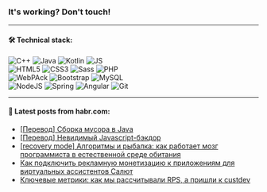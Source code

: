 ### It's working? Don't touch!

---

#### 🛠️ Technical stack:

![C++](https://img.shields.io/badge/C++-informational?logo=c%2B%2B&style=flat&logoColor=white&color=9C033A)
![Java](https://img.shields.io/badge/Java-informational?logo=java&style=flat&logoColor=white&color=007396)
![Kotlin](https://img.shields.io/badge/Kotlin-informational?logo=Kotlin&style=flat&logoColor=white&color=0095D5)
![JS](https://img.shields.io/badge/JS-informational?logo=javaScript&style=flat&logoColor=black&color=F7Df1E) <br>
![HTML5](https://img.shields.io/badge/HTML5-informational?logo=html5&style=flat&logoColor=white&color=E34F26)
![CSS3](https://img.shields.io/badge/CSS3-informational?logo=css3&style=flat&logoColor=white&color=157286)
![Sass](https://img.shields.io/badge/Saas-informational?logo=sass&style=flat&logoColor=white&color=hotpink)
![PHP](https://img.shields.io/badge/PHP-informational?logo=php&style=flat&logoColor=white&color=777BB4) <br>
![WebPAck](https://img.shields.io/badge/WebPack-informational?logo=webPack&style=flat&logoColor=white&color=FF6F00)
![Bootstrap](https://img.shields.io/badge/Bootstrap-informational?logo=Bootstrap&style=flat&logoColor=white&color=7952B3)
![MySQL](https://img.shields.io/badge/MySQL-informational?logo=MySQL&style=flat&logoColor=white&color=00f) <br>
![NodeJS](https://img.shields.io/badge/NodeJS-informational?logo=node.js&style=flat&logoColor=white&color=43853D)
![Spring](https://img.shields.io/badge/Spring-informational?logo=Spring&style=flat&logoColor=white&color=0A9EDC)
![Angular](https://img.shields.io/badge/Vue-informational?logo=vue.js&style=flat&logoColor=white&color=red)
![Git](https://img.shields.io/badge/Git-informational?logo=git&style=flat&logoColor=white&color=darkorange)

___

#### 💬 Latest posts from habr.com:

<!-- BLOG-POST-LIST:START -->
- [[Перевод] Сборка мусора в Java](https://habr.com/ru/post/658219/?utm_source=habrahabr&utm_medium=rss&utm_campaign=658219)
- [[Перевод] Невидимый Javascript-бэкдор](https://habr.com/ru/post/658197/?utm_source=habrahabr&utm_medium=rss&utm_campaign=658197)
- [[recovery mode] Алгоритмы и рыбалка: как работает мозг программиста в естественной среде обитания](https://habr.com/ru/post/657689/?utm_source=habrahabr&utm_medium=rss&utm_campaign=657689)
- [Как подключить рекламную монетизацию к приложениям для виртуальных ассистентов Салют](https://habr.com/ru/post/658149/?utm_source=habrahabr&utm_medium=rss&utm_campaign=658149)
- [Ключевые метрики: как мы рассчитывали RPS, а пришли к custdev](https://habr.com/ru/post/657857/?utm_source=habrahabr&utm_medium=rss&utm_campaign=657857)
<!-- BLOG-POST-LIST:END -->
